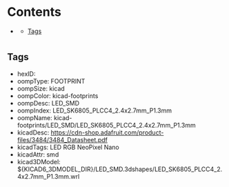 



Contents
========

* [](#)
	* [Tags](#tags)

# 

## Tags

- hexID: 
- oompType: FOOTPRINT
- oompSize: kicad
- oompColor: kicad-footprints
- oompDesc: LED_SMD
- oompIndex: LED_SK6805_PLCC4_2.4x2.7mm_P1.3mm
- oompName: kicad-footprints/LED_SMD/LED_SK6805_PLCC4_2.4x2.7mm_P1.3mm
- kicadDesc: https://cdn-shop.adafruit.com/product-files/3484/3484_Datasheet.pdf
- kicadTags: LED RGB NeoPixel Nano
- kicadAttr: smd
- kicad3DModel: ${KICAD6_3DMODEL_DIR}/LED_SMD.3dshapes/LED_SK6805_PLCC4_2.4x2.7mm_P1.3mm.wrl
